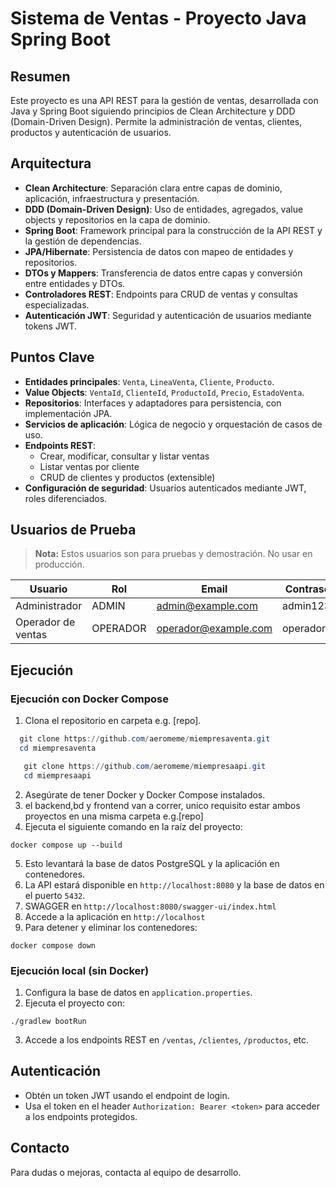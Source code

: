 # Sistema de Ventas - Proyecto Java Spring Boot

## Resumen

Este proyecto es una API REST para la gestión de ventas, desarrollada con Java y Spring Boot siguiendo principios de Clean Architecture y DDD (Domain-Driven Design). Permite la administración de ventas, clientes, productos y autenticación de usuarios.

## Arquitectura

- **Clean Architecture**: Separación clara entre capas de dominio, aplicación, infraestructura y presentación.
- **DDD (Domain-Driven Design)**: Uso de entidades, agregados, value objects y repositorios en la capa de dominio.
- **Spring Boot**: Framework principal para la construcción de la API REST y la gestión de dependencias.
- **JPA/Hibernate**: Persistencia de datos con mapeo de entidades y repositorios.
- **DTOs y Mappers**: Transferencia de datos entre capas y conversión entre entidades y DTOs.
- **Controladores REST**: Endpoints para CRUD de ventas y consultas especializadas.
- **Autenticación JWT**: Seguridad y autenticación de usuarios mediante tokens JWT.

## Puntos Clave

- **Entidades principales**: `Venta`, `LineaVenta`, `Cliente`, `Producto`.
- **Value Objects**: `VentaId`, `ClienteId`, `ProductoId`, `Precio`, `EstadoVenta`.
- **Repositorios**: Interfaces y adaptadores para persistencia, con implementación JPA.
- **Servicios de aplicación**: Lógica de negocio y orquestación de casos de uso.
- **Endpoints REST**:
  - Crear, modificar, consultar y listar ventas
  - Listar ventas por cliente
  - CRUD de clientes y productos (extensible)
- **Configuración de seguridad**: Usuarios autenticados mediante JWT, roles diferenciados.

## Usuarios de Prueba

> **Nota:** Estos usuarios son para pruebas y demostración. No usar en producción.

| Usuario            | Rol      | Email                | Contraseña  |
| ------------------ | -------- | -------------------- | ----------- |
| Administrador      | ADMIN    | admin@example.com    | admin123    |
| Operador de ventas | OPERADOR | operador@example.com | operador123 |

## Ejecución

### Ejecución con Docker Compose

1. Clona el repositorio en carpeta e.g. [repo].

```powershell
  git clone https://github.com/aeromeme/miempresaventa.git
  cd miempresaventa
```

```powershell
   git clone https://github.com/aeromeme/miempresaapi.git
   cd miempresaapi
```

2. Asegúrate de tener Docker y Docker Compose instalados.
3. el backend,bd y frontend van a correr, unico requisito estar ambos proyectos en una misma carpeta e.g.[repo]
4. Ejecuta el siguiente comando en la raíz del proyecto:

```
docker compose up --build
```

5. Esto levantará la base de datos PostgreSQL y la aplicación en contenedores.
6. La API estará disponible en `http://localhost:8080` y la base de datos en el puerto `5432`.
7. SWAGGER en `http://localhost:8080/swagger-ui/index.html`
8. Accede a la aplicación en `http://localhost`
9. Para detener y eliminar los contenedores:

```
docker compose down
```

### Ejecución local (sin Docker)

1. Configura la base de datos en `application.properties`.
2. Ejecuta el proyecto con:

```
./gradlew bootRun
```

3. Accede a los endpoints REST en `/ventas`, `/clientes`, `/productos`, etc.

## Autenticación

- Obtén un token JWT usando el endpoint de login.
- Usa el token en el header `Authorization: Bearer <token>` para acceder a los endpoints protegidos.

## Contacto

Para dudas o mejoras, contacta al equipo de desarrollo.
